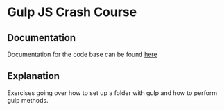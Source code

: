 # Gulp JS Crash Course

## Documentation
Documentation for the code base can be found <a href="https://www.youtube.com/watch?v=1rw9MfIleEg">here</a>

## Explanation
Exercises going over how to set up a folder with gulp and how to perform gulp methods.